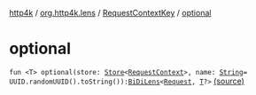 [http4k](../../index.md) / [org.http4k.lens](../index.md) / [RequestContextKey](index.md) / [optional](./optional.md)

# optional

`fun <T> optional(store: `[`Store`](../../org.http4k.core/-store/index.md)`<`[`RequestContext`](../../org.http4k.core/-request-context/index.md)`>, name: `[`String`](https://kotlinlang.org/api/latest/jvm/stdlib/kotlin/-string/index.html)` = UUID.randomUUID().toString()): `[`BiDiLens`](../-bi-di-lens/index.md)`<`[`Request`](../../org.http4k.core/-request/index.md)`, `[`T`](optional.md#T)`?>` [(source)](https://github.com/http4k/http4k/blob/master/http4k-core/src/main/kotlin/org/http4k/lens/RequestContextKey.kt#L20)